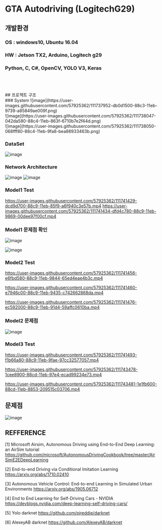 # GTA Autodriving (LogitechG29)

## 개발환경
### OS : windows10, Ubuntu 16.04
### HW : Jetson TX2, Arduino, Logitech g29
### Python, C, C#, OpenCV, YOLO V3, Keras        
<br> 
<br>
<br> 
## 프로젝트 구조
<br>
### System
![image](https://user-images.githubusercontent.com/57925362/111737952-db0d1500-88c3-11eb-9739-a85849ae009f.png)
<br>
![image](https://user-images.githubusercontent.com/57925362/111738047-042da580-88c4-11eb-863f-6710b7e2f44d.png)
<br> 
![image](https://user-images.githubusercontent.com/57925362/111738050-068fff80-88c4-11eb-9fa8-bea86933463b.png)
  
### DataSet
![image](https://user-images.githubusercontent.com/57925362/111738064-0e4fa400-88c4-11eb-9d4d-ea3a94e032f0.png)
  
  
### Network Architecture
![image](https://user-images.githubusercontent.com/57925362/111738082-1576b200-88c4-11eb-8b49-0d2ab163a580.png)
![image](https://user-images.githubusercontent.com/57925362/111739316-304a2600-88c6-11eb-944b-2f846f0b6efc.png)
  
  
### Model1 Test
https://user-images.githubusercontent.com/57925362/111741429-dcd9d700-88c9-11eb-85f9-a6f940c3e57b.mp4
https://user-images.githubusercontent.com/57925362/111741434-dfd4c780-88c9-11eb-9869-00dee97f00cf.mp4
  
  
### Model1 문제점 확인
![image](https://user-images.githubusercontent.com/57925362/111738174-38a16180-88c4-11eb-8e21-9dbbcf09dde6.png)
  
![image](https://user-images.githubusercontent.com/57925362/111738189-3e974280-88c4-11eb-8550-85f6c4a462e8.png)
  
  
### Model2 Test
  
https://user-images.githubusercontent.com/57925362/111741456-e6fbd580-88c9-11eb-9844-65ed4eae4b3c.mp4
  
https://user-images.githubusercontent.com/57925362/111741460-e7946c00-88c9-11eb-9435-c742662868da.mp4
  
https://user-images.githubusercontent.com/57925362/111741476-ec592000-88c9-11eb-91d4-59affc0610ba.mp4
  
  
### Model2 문제점
![image](https://user-images.githubusercontent.com/57925362/111738230-51117c00-88c4-11eb-8853-09b56196ad2b.png)
  
  
### Model3 Test
  
https://user-images.githubusercontent.com/57925362/111741493-f1b66a80-88c9-11eb-9fae-97cc32577057.mp4
  
https://user-images.githubusercontent.com/57925362/111743478-1cee8900-88cd-11eb-97e4-ecad99234e73.mp4
  
https://user-images.githubusercontent.com/57925362/111743481-1e1fb600-88cd-11eb-8853-209515c03706.mp4
  
  
  
  
## 문제점
![image](https://user-images.githubusercontent.com/57925362/111738345-8918bf00-88c4-11eb-8fc7-4059595c9d60.png)




## REFFERENCE
[1] Microsoft Airsim, Autonomous Driving using End-to-End Deep Learning: an AirSim tutorial
https://github.com/microsoft/AutonomousDrivingCookbook/tree/master/AirSimE2EDeepLearning

[2] End-to-end Driving via Conditional Imitation Learning
https://arxiv.org/abs/1710.02410


[3] Autonomous Vehicle Control: End-to-end Learning in Simulated Urban Environments
https://arxiv.org/abs/1905.06712

[4] End to End Learning for Self-Driving Cars - NVIDIA
https://devblogs.nvidia.com/deep-learning-self-driving-cars/

[5] Yolo darknet
https://github.com/pjreddie/darknet

[6] AlexeyAB darknet
https://github.com/AlexeyAB/darknet
